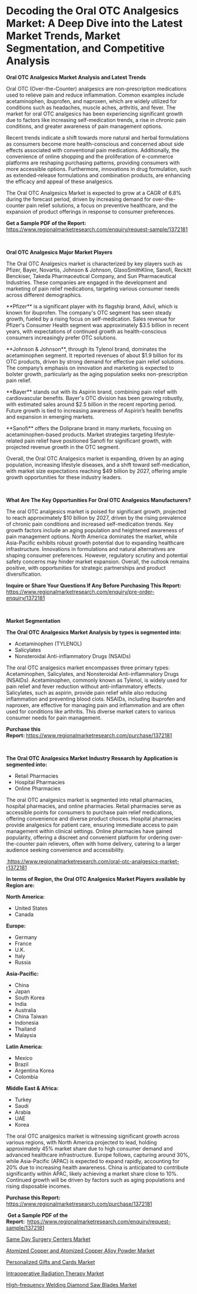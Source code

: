 <p><h1>Decoding the Oral OTC Analgesics Market: A Deep Dive into the Latest Market Trends, Market Segmentation, and Competitive Analysis</h1></p><p><strong>Oral OTC Analgesics Market Analysis and Latest Trends</strong></p>
<p><p>Oral OTC (Over-the-Counter) analgesics are non-prescription medications used to relieve pain and reduce inflammation. Common examples include acetaminophen, ibuprofen, and naproxen, which are widely utilized for conditions such as headaches, muscle aches, arthritis, and fever. The market for oral OTC analgesics has been experiencing significant growth due to factors like increasing self-medication trends, a rise in chronic pain conditions, and greater awareness of pain management options.</p><p>Recent trends indicate a shift towards more natural and herbal formulations as consumers become more health-conscious and concerned about side effects associated with conventional pain medications. Additionally, the convenience of online shopping and the proliferation of e-commerce platforms are reshaping purchasing patterns, providing consumers with more accessible options. Furthermore, innovations in drug formulation, such as extended-release formulations and combination products, are enhancing the efficacy and appeal of these analgesics.</p><p>The Oral OTC Analgesics Market is expected to grow at a CAGR of 6.8% during the forecast period, driven by increasing demand for over-the-counter pain relief solutions, a focus on preventive healthcare, and the expansion of product offerings in response to consumer preferences.</p></p>
<p><strong>Get a Sample PDF of the Report:&nbsp;</strong> <a href="https://www.regionalmarketresearch.com/enquiry/request-sample/1372181">https://www.regionalmarketresearch.com/enquiry/request-sample/1372181</a></p>
<p>&nbsp;</p>
<p><strong>Oral OTC Analgesics Major Market Players</strong></p>
<p><p>The Oral OTC Analgesics market is characterized by key players such as Pfizer, Bayer, Novartis, Johnson & Johnson, GlaxoSmithKline, Sanofi, Reckitt Benckiser, Takeda Pharmaceutical Company, and Sun Pharmaceutical Industries. These companies are engaged in the development and marketing of pain relief medications, targeting various consumer needs across different demographics.</p><p>**Pfizer** is a significant player with its flagship brand, Advil, which is known for ibuprofen. The company's OTC segment has seen steady growth, fueled by a rising focus on self-medication. Sales revenue for Pfizer's Consumer Health segment was approximately $3.5 billion in recent years, with expectations of continued growth as health-conscious consumers increasingly prefer OTC solutions.</p><p>**Johnson & Johnson**, through its Tylenol brand, dominates the acetaminophen segment. It reported revenues of about $1.9 billion for its OTC products, driven by strong demand for effective pain relief solutions. The company’s emphasis on innovation and marketing is expected to bolster growth, particularly as the aging population seeks non-prescription pain relief.</p><p>**Bayer** stands out with its Aspirin brand, combining pain relief with cardiovascular benefits. Bayer's OTC division has been growing robustly, with estimated sales around $2.5 billion in the recent reporting period. Future growth is tied to increasing awareness of Aspirin’s health benefits and expansion in emerging markets.</p><p>**Sanofi** offers the Doliprane brand in many markets, focusing on acetaminophen-based products. Market strategies targeting lifestyle-related pain relief have positioned Sanofi for significant growth, with projected revenue growth in the OTC segment.</p><p>Overall, the Oral OTC Analgesics market is expanding, driven by an aging population, increasing lifestyle diseases, and a shift toward self-medication, with market size expectations reaching $49 billion by 2027, offering ample growth opportunities for these industry leaders.</p></p>
<p>&nbsp;</p>
<p><strong>What Are The Key Opportunities For Oral OTC Analgesics Manufacturers?</strong></p>
<p><p>The oral OTC analgesics market is poised for significant growth, projected to reach approximately $10 billion by 2027, driven by the rising prevalence of chronic pain conditions and increased self-medication trends. Key growth factors include an aging population and heightened awareness of pain management options. North America dominates the market, while Asia-Pacific exhibits robust growth potential due to expanding healthcare infrastructure. Innovations in formulations and natural alternatives are shaping consumer preferences. However, regulatory scrutiny and potential safety concerns may hinder market expansion. Overall, the outlook remains positive, with opportunities for strategic partnerships and product diversification.</p></p>
<p><strong>Inquire or Share Your Questions If Any Before Purchasing This Report:</strong> <a href="https://www.regionalmarketresearch.com/enquiry/pre-order-enquiry/1372181">https://www.regionalmarketresearch.com/enquiry/pre-order-enquiry/1372181</a></p>
<p>&nbsp;</p>
<p><strong>Market Segmentation</strong></p>
<p><strong>The Oral OTC Analgesics Market Analysis by types is segmented into:</strong></p>
<p><ul><li>Acetaminophen (TYLENOL)</li><li>Salicylates</li><li>Nonsteroidal Anti-inflammatory Drugs (NSAIDs)</li></ul></p>
<p><p>The oral OTC analgesics market encompasses three primary types: Acetaminophen, Salicylates, and Nonsteroidal Anti-inflammatory Drugs (NSAIDs). Acetaminophen, commonly known as Tylenol, is widely used for pain relief and fever reduction without anti-inflammatory effects. Salicylates, such as aspirin, provide pain relief while also reducing inflammation and preventing blood clots. NSAIDs, including ibuprofen and naproxen, are effective for managing pain and inflammation and are often used for conditions like arthritis. This diverse market caters to various consumer needs for pain management.</p></p>
<p><strong>Purchase this Report:&nbsp;</strong><a href="https://www.regionalmarketresearch.com/purchase/1372181">https://www.regionalmarketresearch.com/purchase/1372181</a></p>
<p>&nbsp;</p>
<p><strong>The Oral OTC Analgesics Market Industry Research by Application is segmented into:</strong></p>
<p><ul><li>Retail Pharmacies</li><li>Hospital Pharmacies</li><li>Online Pharmacies</li></ul></p>
<p><p>The oral OTC analgesics market is segmented into retail pharmacies, hospital pharmacies, and online pharmacies. Retail pharmacies serve as accessible points for consumers to purchase pain relief medications, offering convenience and diverse product choices. Hospital pharmacies provide analgesics for patient care, ensuring immediate access to pain management within clinical settings. Online pharmacies have gained popularity, offering a discreet and convenient platform for ordering over-the-counter pain relievers, often with home delivery, catering to a larger audience seeking convenience and accessibility.</p></p>
<p><a href="https://www.regionalmarketresearch.com/oral-otc-analgesics-market-r1372181">&nbsp;https://www.regionalmarketresearch.com/oral-otc-analgesics-market-r1372181</a></p>
<p><strong>In terms of Region, the Oral OTC Analgesics Market Players available by Region are:</strong></p>
<p>
    <p> <strong> North America: </strong>
        <ul>
            <li>United States</li>
            <li>Canada</li>
        </ul>
        </p> 
    <p> <strong> Europe: </strong>
        <ul>
            <li>Germany</li>
            <li>France</li>
            <li>U.K.</li>
            <li>Italy</li>
            <li>Russia</li>
        </ul>
        </p> 
    <p> <strong> Asia-Pacific: </strong>
        <ul>
            <li>China</li>
            <li>Japan</li>
            <li>South Korea</li>
            <li>India</li>
            <li>Australia</li>
            <li>China Taiwan</li>
            <li>Indonesia</li>
            <li>Thailand</li>
            <li>Malaysia</li>
        </ul>
        </p> 
    <p> <strong> Latin America: </strong>
        <ul>
            <li>Mexico</li>
            <li>Brazil</li>
            <li>Argentina Korea</li>
            <li>Colombia</li>
        </ul>
        </p> 
    <p> <strong> Middle East & Africa: </strong>
        <ul>
            <li>Turkey</li>
            <li>Saudi</li>
            <li>Arabia</li>
            <li>UAE</li>
            <li>Korea</li>
        </ul>
    </p>
    </p>
<p><p>The oral OTC analgesics market is witnessing significant growth across various regions, with North America projected to lead, holding approximately 45% market share due to high consumer demand and advanced healthcare infrastructure. Europe follows, capturing around 30%, while Asia-Pacific (APAC) is expected to expand rapidly, accounting for 20% due to increasing health awareness. China is anticipated to contribute significantly within APAC, likely achieving a market share close to 10%. Continued growth will be driven by factors such as aging populations and rising disposable incomes.</p></p>
<p><strong>Purchase this Report: </strong><a href="https://www.regionalmarketresearch.com/purchase/1372181">https://www.regionalmarketresearch.com/purchase/1372181</a></p>
<p>&nbsp;<strong>Get a Sample PDF of the Report:&nbsp;&nbsp;</strong><a href="https://www.regionalmarketresearch.com/enquiry/request-sample/1372181">https://www.regionalmarketresearch.com/enquiry/request-sample/1372181</a></p>
<p><strong></strong></p>
<p><p><a href="https://www.linkedin.com/pulse/future-ready-strategic-insights-global-same-day-surgery-centers-jrj1c">Same Day Surgery Centers Market</a></p><p><a href="https://issuu.com/reportprime-2/docs/atomized-copper-and-atomized-copper_8549205e3aab06">Atomized Copper and Atomized Copper Alloy Powder Market</a></p><p><a href="https://github.com/MariaWashington76/Market-Research-Report-List-1/blob/main/personalized-gifts-and-cards-market.md">Personalized Gifts and Cards Market</a></p><p><a href="https://www.linkedin.com/pulse/driving-factors-behind-intraoperative-radiation-therapy-market-ekm4c">Intraoperative Radiation Therapy Market</a></p><p><a href="https://medium.com/@merisars/high-frequency-welding-diamond-saw-blades-market-research-report-includes-analysis-on-market-size-8ce1a33a9b17?postPublishedType=repub">High-frequency Welding Diamond Saw Blades Market</a></p></p>